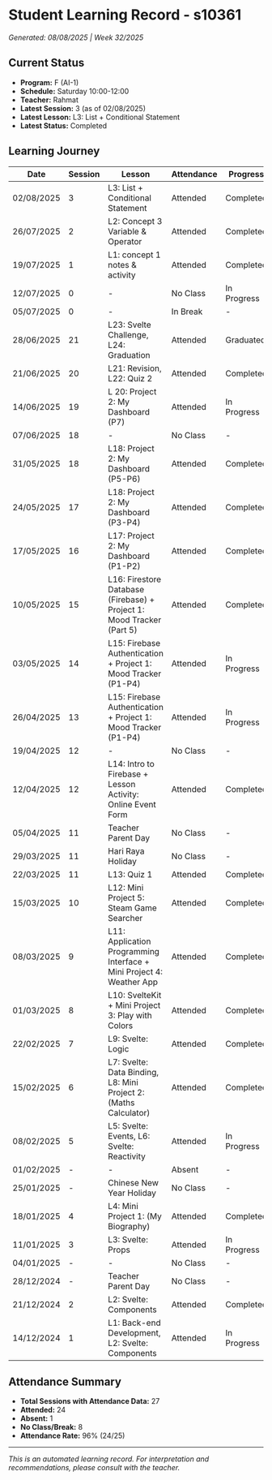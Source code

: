 # Student Learning Record - s10361
*Generated: 08/08/2025 | Week 32/2025*

## Current Status
- **Program:** F (AI-1)
- **Schedule:** Saturday 10:00-12:00
- **Teacher:** Rahmat
- **Latest Session:** 3 (as of 02/08/2025)
- **Latest Lesson:** L3: List + Conditional Statement
- **Latest Status:** Completed

## Learning Journey
| Date | Session | Lesson | Attendance | Progress |
|------|---------|--------|------------|----------|
| 02/08/2025 | 3 | L3: List + Conditional Statement | Attended | Completed |
| 26/07/2025 | 2 | L2: Concept 3 Variable & Operator | Attended | Completed |
| 19/07/2025 | 1 | L1: concept 1 notes & activity | Attended | Completed |
| 12/07/2025 | 0 | - | No Class | In Progress |
| 05/07/2025 | 0 | - | In Break | - |
| 28/06/2025 | 21 | L23: Svelte Challenge, L24: Graduation | Attended | Graduated |
| 21/06/2025 | 20 | L21: Revision, L22: Quiz 2 | Attended | Completed |
| 14/06/2025 | 19 | L 20: Project 2: My Dashboard (P7) | Attended | In Progress |
| 07/06/2025 | 18 | - | No Class | - |
| 31/05/2025 | 18 | L18: Project 2: My Dashboard (P5-P6) | Attended | Completed |
| 24/05/2025 | 17 | L18: Project 2: My Dashboard (P3-P4) | Attended | Completed |
| 17/05/2025 | 16 | L17: Project 2: My Dashboard (P1-P2) | Attended | Completed |
| 10/05/2025 | 15 | L16: Firestore Database (Firebase) + Project 1: Mood Tracker (Part 5) | Attended | Completed |
| 03/05/2025 | 14 | L15: Firebase Authentication + Project 1: Mood Tracker (P1-P4) | Attended | In Progress |
| 26/04/2025 | 13 | L15: Firebase Authentication + Project 1: Mood Tracker (P1-P4) | Attended | In Progress |
| 19/04/2025 | 12 | - | No Class | - |
| 12/04/2025 | 12 | L14: Intro to Firebase + Lesson Activity: Online Event Form | Attended | Completed |
| 05/04/2025 | 11 | Teacher Parent Day | No Class | - |
| 29/03/2025 | 11 | Hari Raya Holiday | No Class | - |
| 22/03/2025 | 11 | L13: Quiz 1 | Attended | Completed |
| 15/03/2025 | 10 | L12: Mini Project 5: Steam Game Searcher | Attended | Completed |
| 08/03/2025 | 9 | L11: Application Programming Interface + Mini Project 4: Weather App | Attended | Completed |
| 01/03/2025 | 8 | L10: SvelteKit + Mini Project 3: Play with Colors | Attended | Completed |
| 22/02/2025 | 7 | L9: Svelte: Logic | Attended | Completed |
| 15/02/2025 | 6 | L7: Svelte: Data Binding, L8: Mini Project 2: (Maths Calculator) | Attended | Completed |
| 08/02/2025 | 5 | L5: Svelte: Events, L6: Svelte: Reactivity | Attended | In Progress |
| 01/02/2025 | - | - | Absent | - |
| 25/01/2025 | - | Chinese New Year Holiday | No Class | - |
| 18/01/2025 | 4 | L4: Mini Project 1: (My Biography) | Attended | Completed |
| 11/01/2025 | 3 | L3: Svelte: Props | Attended | In Progress |
| 04/01/2025 | - | - | No Class | - |
| 28/12/2024 | - | Teacher Parent Day | No Class | - |
| 21/12/2024 | 2 | L2: Svelte: Components | Attended | Completed |
| 14/12/2024 | 1 | L1: Back-end Development, L2: Svelte: Components | Attended | In Progress |

## Attendance Summary
- **Total Sessions with Attendance Data:** 27
- **Attended:** 24
- **Absent:** 1
- **No Class/Break:** 8
- **Attendance Rate:** 96% (24/25)

---
*This is an automated learning record. For interpretation and recommendations, please consult with the teacher.*
